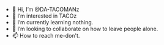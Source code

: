 - 👋 Hi, I’m @DA-TACOMANz
- 👀 I’m interested in TACOz
- 🌱 I’m currently learning nothing.
- 💞️ I’m looking to collaborate on how to leave people alone.
- 📫 How to reach me-don't.

<!---
DA-TACOMANz/DA-TACOMANz is a ✨ special ✨ repository because its `README.md` (this file) appears on your GitHub profile.
You can click the Preview link to take a look at your changes.
--->
